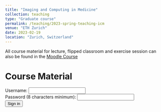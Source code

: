 ```yaml
---
title: "Imaging and Computing in Medicine"
collection: teaching
type: "Graduate course"
permalink: /teaching/2023-spring-teaching-icm
venue: "ETH Zurich"
date: 2023-02-19
location: "Zurich, Switzerland"
---
```


All course material for lecture, flipped classroom and exercise session can also be found in the [Moodle Course](https://moodle-app2.let.ethz.ch/course/view.php?id=18769)


Course Material
======

<div>
  <label for="username">Username:</label>
  <input type="text" id="username" name="username" />
</div>

<div>
  <label for="pass">Password (8 characters minimum):</label>
  <input type="password" id="pass" name="password" minlength="8" required />
</div>

<input type="submit" value="Sign in" />



